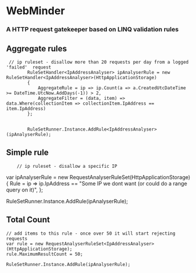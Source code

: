 #  WebMinder

### A HTTP request gatekeeper based on LINQ validation rules

## Aggregate rules
     // ip ruleset - disallow more than 20 requests per day from a logged 'failed'  request
            RuleSetHandler<IpAddressAnalyser> ipAnalyserRule = new RuleSetHandler<IpAddressAnalyser>(HttpApplicationStorage)
            {
                AggregateRule = ip => ip.Count(a => a.CreatedUtcDateTime >= DateTime.UtcNow.AddDays(-1)) > 2,
                AggregateFilter = (data, item) => data.Where(collectionItem => collectionItem.IpAddress == item.IpAddress)
            };


            RuleSetRunner.Instance.AddRule<IpAddressAnalyser>(ipAnalyserRule);
			

	
## Simple rule

        // ip ruleset - disallow a specific IP
var ipAnalyserRule = new RequestAnalyserRuleSet<IpAddressAnalyser>(HttpApplicationStorage)
{
    Rule = ip => ip.IpAddress == "Some IP we dont want (or could do a range query on it)",
};

RuleSetRunner.Instance.AddRule(ipAnalyserRule);


## Total Count

	// add items to this rule - once over 50 it will start rejecting requests
	var rule = new RequestAnalyserRuleSet<IpAddressAnalyser>(HttpApplicationStorage);
	rule.MaximumResultCount = 50;

	RuleSetRunner.Instance.AddRule(ipAnalyserRule);
